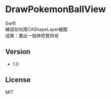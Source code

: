DrawPokemonBallView
=========

Swift <br />
練習如何用CAShapeLayer繪圖 <br />
成果：畫出一個神奇寶貝球

Version
-----------
- 1.0


License
----

MIT
